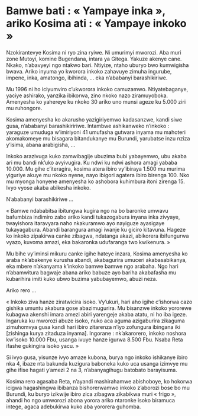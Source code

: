 # Bamwe bati : « Yampaye inka », ariko Kosima ati : « Yampaye inkoko »

Nzokirantevye Kosima ni ryo zina ryiwe. Ni umurimyi mworozi. Aba muri zone Mutoyi, komine Bugendana, intara ya Gitega. Yakuze akenye cane. Nkako, n’abavyeyi ngo ntakwo bari. Ntiyize, ntaho uburyo bwo kumwigisha bwava. Ariko inyuma yo kworora inkoko zahavuye zimuha ingurube, impene, inka, amatongo, ibihinda, … eka n’ababanyi barashikiriwe.

Mu 1996 ni ho iciyumviro c’ukworora inkoko camuzamwo. Ntiyatebaganye, yaciye ashirako, yanzika ibikorwa, zino nkoko nazo ziramuyoboka. Amenyesha ko yahereye ku nkoko 30 ariko uno munsi ageze ku 5.000 ziri mu ruhongore.

Kosima amenyesha ko akarusho yazigiriyemwo kadasanzwe, kandi siwe gusa, n’ababanyi barashikiririwe. Intambwe ashikanweko n’inkoko : yaraguze umuduga w’imiriyoni 41 umufasha gutwara inyama mu mahoteri akomakomeye mu bisagara bitandukanye mu Burundi, yarubatse inzu nziza y’isima, abana arabigisha, …

Inkoko arazivuga kuko zamwibagije ubuzima bubi yabayemwo, ubu akaba ari mu bandi nk’uko avyivugira. Ku ndwi ku ndwi ashora amagi yababa 10.000. Mu gihe c’iteragira, kosima atera ibiro vy’ibiraya 1.500 mu murima yiguriye akuye mu nkoko nyene, nayo ibigori agatera ibiro birenga 100. Nko mu myonga honyene amenyesha ko ashobora kuhimbura itoni zirenga 15. Ivyo vyose akaba abikesha inkoko.

N’ababanyi barashikiriwe …

« Bamwe ndababitsa ibitungwa kugira ngo na bo baronke umwavu bafumbiza indimiro zabo ariko kandi tukazogabura inyana inka zivyaye, twayishora itaravyara naho nkakuramwo ayo nayiguze ayasigaye tukayagabura. Abandi barangura amagi iwanje ku giciro kitavuna. Hageze ko inkoko zipakirwa canke zibagwa, ndatanga akazi, abikorera ibifungurwa vyazo, kuvoma amazi, eka bakaronka udufaranga two kwikenura. »

Mu bihe vy’iminsi mikuru canke igihe hateye inzara, Kosima amenyesha ko araba nk’abakenye kurusha abandi, akabagurira umuceri akabasabikanya, eka mbere n’akanyama k’inkoko bamwe bamwe ngo arabaha. Ngo hari n’abamwitura bagwaje abana ariko babuze ayo bariha akabafasha mu kubarihira imiti kuko ubwo buzima yabubayemwo, abuzi neza.

Ariko rero …

« Inkoko ziva hanze ziratwicira isoko. Vy’ukuri, hari aho igihe c’ishorwa cazo gishika umuntu akabura gose abazimugurira. Mu bisanzwe inkoko yororewe kubagwa akenshi imara amezi abiri yarengeje akaba atatu, ni ho iba igeze. Ingaruka ku mworozi abuze isoko, nuko aca aguma azigaburira zikaguma zimuhomvya gusa kandi hari ibiro zitarenza n’iyo zofungura ibingana iki [zishinga kurya zitaduza inyama]. Ingorane : nk’akarorero, inkoko noshora kw’isoko 10.000 Fbu, usanga ivuye hanze igurwa 8.500 Fbu. Nsaba Reta ifashe gukingira isoko yacu. »

Si ivyo gusa, yisunze ivyo amaze kubona, burya ngo inkoko ishikanye ibiro nka 4, ibaze nta bakunda kuzigura baboneka kuko uca usanga izimvye mu gihe ifise hagati y’amezi 2 na 3, n’abanyagihugu batobato barayisuma.

Kosima rero agasaba Reta, n’ayandi mashirahamwe abishoboye, ko hokorwa icigwa hagashingwa ibibanza bishorerwamwo inkoko z’aborozi bose bo mu Burundi, ku buryo izikwije ibiro zica zibagwa zikabikwa muri « frigo », ahandi ho ngo umworozi abona yorora ariko ntaronke isoko biramuca intege, agaca adebukirwa kuko aba yororera guhomba.